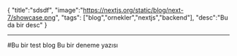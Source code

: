 {
"title":"sdsdf",
"image":"https://nextjs.org/static/blog/next-7/showcase.png",
"tags": ["blog","ornekler","nextjs","backend"],
"desc":"Bu da bir desc"
}

---

#Bu bir test blog
Bu bir deneme yazısı
